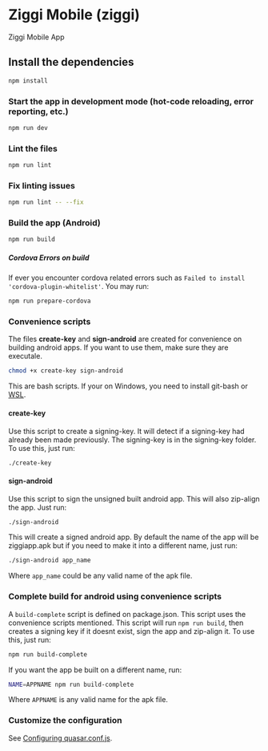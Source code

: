 # Ziggi Mobile (ziggi)

Ziggi Mobile App

## Install the dependencies
```bash
npm install
```

### Start the app in development mode (hot-code reloading, error reporting, etc.)
```bash
npm run dev
```

### Lint the files
```bash
npm run lint
```
### Fix linting issues
```bash
npm run lint -- --fix
```

### Build the app (Android)
```bash
npm run build
```
##### Cordova Errors on build
If ever you encounter cordova related errors such as `Failed to install 'cordova-plugin-whitelist'`.
You may run:
```bash
npm run prepare-cordova
```

### Convenience scripts
The files __create-key__ and __sign-android__ are created for convenience on building android apps. If you want to use them, make sure they are executale. 
```bash
chmod +x create-key sign-android
```
This are bash scripts. If your on Windows, you need to install git-bash or [WSL](https://docs.microsoft.com/en-us/windows/wsl/install-win10).

#### create-key
Use this script to create a signing-key. It will detect if a signing-key had already been made previously. The signing-key is in the signing-key folder. To use this, just run:
```bash
./create-key
```
#### sign-android
Use this script to sign the unsigned built android app. This will also zip-align the app. Just run:
```bash
./sign-android
```
This will create a signed android app. By default the name of the app will be ziggiapp.apk but if you need to make it into a different name, just run:
```bash
./sign-android app_name
```
Where `app_name` could be any valid name of the apk file.

### Complete build for android using convenience scripts
A `build-complete` script is defined on package.json. This script uses the convenience scripts mentioned. This script will run `npm run build`, then creates a signing key if it doesnt exist, sign the app and zip-align it.
To use this, just run:
```bash
npm run build-complete
```
If you want the app be built on a different name, run:
```bash
NAME=APPNAME npm run build-complete
```
Where `APPNAME` is any valid name for the apk file.


### Customize the configuration
See [Configuring quasar.conf.js](https://quasar.dev/quasar-cli/quasar-conf-js).
